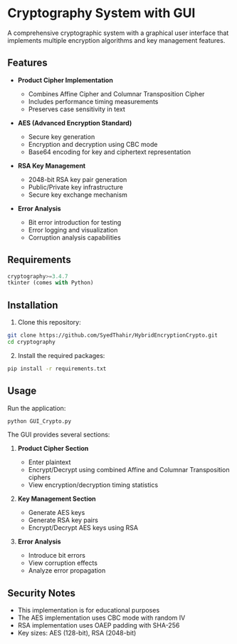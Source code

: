 # Cryptography System with GUI

A comprehensive cryptographic system with a graphical user interface that implements multiple encryption algorithms and key management features.

## Features

- **Product Cipher Implementation**
  - Combines Affine Cipher and Columnar Transposition Cipher
  - Includes performance timing measurements
  - Preserves case sensitivity in text

- **AES (Advanced Encryption Standard)**
  - Secure key generation
  - Encryption and decryption using CBC mode
  - Base64 encoding for key and ciphertext representation

- **RSA Key Management**
  - 2048-bit RSA key pair generation
  - Public/Private key infrastructure
  - Secure key exchange mechanism

- **Error Analysis**
  - Bit error introduction for testing
  - Error logging and visualization
  - Corruption analysis capabilities

## Requirements

```python
cryptography>=3.4.7
tkinter (comes with Python)
```

## Installation

1. Clone this repository:
```bash
git clone https://github.com/SyedThahir/HybridEncryptionCrypto.git
cd cryptography
```

2. Install the required packages:
```bash
pip install -r requirements.txt
```

## Usage

Run the application:
```bash
python GUI_Crypto.py
```

The GUI provides several sections:

1. **Product Cipher Section**
   - Enter plaintext
   - Encrypt/Decrypt using combined Affine and Columnar Transposition ciphers
   - View encryption/decryption timing statistics

2. **Key Management Section**
   - Generate AES keys
   - Generate RSA key pairs
   - Encrypt/Decrypt AES keys using RSA

3. **Error Analysis**
   - Introduce bit errors
   - View corruption effects
   - Analyze error propagation

## Security Notes

- This implementation is for educational purposes
- The AES implementation uses CBC mode with random IV
- RSA implementation uses OAEP padding with SHA-256
- Key sizes: AES (128-bit), RSA (2048-bit)

